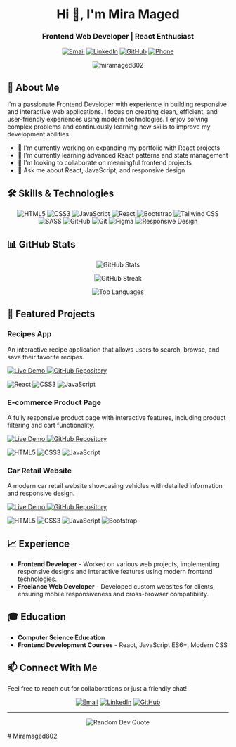 <h1 align="center">Hi 👋, I'm Mira Maged</h1>
<h3 align="center">Frontend Web Developer | React Enthusiast</h3>


<p align="center">
  <a href="mailto:miramaged345@gmail.com"><img src="https://img.shields.io/badge/Email-miramaged345%40gmail.com-blue?style=for-the-badge&logo=gmail" alt="Email" /></a>
  <a href="https://linkedin.com/in/mira-maged555"><img src="https://img.shields.io/badge/LinkedIn-mira--maged555-blue?style=for-the-badge&logo=linkedin" alt="LinkedIn" /></a>
  <a href="https://github.com/Miramaged802"><img src="https://img.shields.io/badge/GitHub-Miramaged802-blue?style=for-the-badge&logo=github" alt="GitHub" /></a>
  <a href="tel:01019473537"><img src="https://img.shields.io/badge/Phone-01019473537-blue?style=for-the-badge&logo=whatsapp" alt="Phone" /></a>
</p>

<p align="center">
  <img src="https://komarev.com/ghpvc/?username=miramaged802&label=Profile%20views&color=0e75b6&style=flat" alt="miramaged802" />
</p>

## 💫 About Me

I'm a passionate Frontend Developer with experience in building responsive and interactive web applications. I focus on creating clean, efficient, and user-friendly experiences using modern technologies. I enjoy solving complex problems and continuously learning new skills to improve my development abilities.

- 🔭 I'm currently working on expanding my portfolio with React projects
- 🌱 I'm currently learning advanced React patterns and state management
- 👯 I'm looking to collaborate on meaningful frontend projects
- 💬 Ask me about React, JavaScript, and responsive design

## 🛠️ Skills & Technologies

<p align="center">
  <img src="https://img.shields.io/badge/HTML5-E34F26?style=for-the-badge&logo=html5&logoColor=white" alt="HTML5" />
  <img src="https://img.shields.io/badge/CSS3-1572B6?style=for-the-badge&logo=css3&logoColor=white" alt="CSS3" />
  <img src="https://img.shields.io/badge/JavaScript-F7DF1E?style=for-the-badge&logo=javascript&logoColor=black" alt="JavaScript" />
  <img src="https://img.shields.io/badge/React-61DAFB?style=for-the-badge&logo=react&logoColor=black" alt="React" />
  <img src="https://img.shields.io/badge/Bootstrap-563D7C?style=for-the-badge&logo=bootstrap&logoColor=white" alt="Bootstrap" />
  <img src="https://img.shields.io/badge/Tailwind_CSS-38B2AC?style=for-the-badge&logo=tailwind-css&logoColor=white" alt="Tailwind CSS" />
  <img src="https://img.shields.io/badge/SASS-CC6699?style=for-the-badge&logo=sass&logoColor=white" alt="SASS" />
  <img src="https://img.shields.io/badge/GitHub-100000?style=for-the-badge&logo=github&logoColor=white" alt="GitHub" />
  <img src="https://img.shields.io/badge/Git-F05032?style=for-the-badge&logo=git&logoColor=white" alt="Git" />
  <img src="https://img.shields.io/badge/Figma-F24E1E?style=for-the-badge&logo=figma&logoColor=white" alt="Figma" />
  <img src="https://img.shields.io/badge/Responsive_Design-8A2BE2?style=for-the-badge" alt="Responsive Design" />
</p>

## 📊 GitHub Stats

<p align="center">
  <img src="https://github-readme-stats.vercel.app/api?username=miramaged802&show_icons=true&theme=react" alt="GitHub Stats" />
</p>

<p align="center">
  <img src="https://github-readme-streak-stats.herokuapp.com/?user=miramaged802&theme=react" alt="GitHub Streak" />
</p>

<p align="center">
  <img src="https://github-readme-stats.vercel.app/api/top-langs/?username=miramaged802&layout=compact&theme=react" alt="Top Languages" />
</p>

## 🚀 Featured Projects

### Recipes App
<p>An interactive recipe application that allows users to search, browse, and save their favorite recipes.</p>

<p>
  <a href="https://recipes-prodact.netlify.app/">
    <img src="https://img.shields.io/badge/Live_Demo-Visit_Site-blue?style=for-the-badge" alt="Live Demo" />
  </a>
  <a href="https://github.com/Miramaged802/recipes-app">
    <img src="https://img.shields.io/badge/GitHub-View_Code-green?style=for-the-badge&logo=github" alt="GitHub Repository" />
  </a>
</p>

<p>
  <img src="https://img.shields.io/badge/React-61DAFB?style=for-the-badge&logo=react&logoColor=black" alt="React" />
  <img src="https://img.shields.io/badge/CSS3-1572B6?style=for-the-badge&logo=css3&logoColor=white" alt="CSS3" />
  <img src="https://img.shields.io/badge/JavaScript-F7DF1E?style=for-the-badge&logo=javascript&logoColor=black" alt="JavaScript" />
</p>

### E-commerce Product Page
<p>A fully responsive product page with interactive features, including product filtering and cart functionality.</p>

<p>
  <a href="https://mira-products.netlify.app/">
    <img src="https://img.shields.io/badge/Live_Demo-Visit_Site-blue?style=for-the-badge" alt="Live Demo" />
  </a>
  <a href="https://github.com/Miramaged802/products-page">
    <img src="https://img.shields.io/badge/GitHub-View_Code-green?style=for-the-badge&logo=github" alt="GitHub Repository" />
  </a>
</p>

<p>
  <img src="https://img.shields.io/badge/HTML5-E34F26?style=for-the-badge&logo=html5&logoColor=white" alt="HTML5" />
  <img src="https://img.shields.io/badge/CSS3-1572B6?style=for-the-badge&logo=css3&logoColor=white" alt="CSS3" />
  <img src="https://img.shields.io/badge/JavaScript-F7DF1E?style=for-the-badge&logo=javascript&logoColor=black" alt="JavaScript" />
</p>

### Car Retail Website
<p>A modern car retail website showcasing vehicles with detailed information and responsive design.</p>

<p>
  <a href="https://miramaged802.github.io/car-retail/">
    <img src="https://img.shields.io/badge/Live_Demo-Visit_Site-blue?style=for-the-badge" alt="Live Demo" />
  </a>
  <a href="https://github.com/Miramaged802/car-retail">
    <img src="https://img.shields.io/badge/GitHub-View_Code-green?style=for-the-badge&logo=github" alt="GitHub Repository" />
  </a>
</p>

<p>
  <img src="https://img.shields.io/badge/HTML5-E34F26?style=for-the-badge&logo=html5&logoColor=white" alt="HTML5" />
  <img src="https://img.shields.io/badge/CSS3-1572B6?style=for-the-badge&logo=css3&logoColor=white" alt="CSS3" />
  <img src="https://img.shields.io/badge/JavaScript-F7DF1E?style=for-the-badge&logo=javascript&logoColor=black" alt="JavaScript" />
  <img src="https://img.shields.io/badge/Bootstrap-563D7C?style=for-the-badge&logo=bootstrap&logoColor=white" alt="Bootstrap" />
</p>

## 📈 Experience

- **Frontend Developer** - Worked on various web projects, implementing responsive designs and interactive features using modern frontend technologies.
- **Freelance Web Developer** - Developed custom websites for clients, ensuring mobile responsiveness and cross-browser compatibility.

## 🎓 Education

- **Computer Science Education**
- **Frontend Development Courses** - React, JavaScript ES6+, Modern CSS

## 📫 Connect With Me

Feel free to reach out for collaborations or just a friendly chat!

<p align="center">
  <a href="mailto:miramaged345@gmail.com"><img src="https://img.shields.io/badge/Email-miramaged345%40gmail.com-blue?style=for-the-badge&logo=gmail" alt="Email" /></a>
  <a href="https://linkedin.com/in/mira-maged555"><img src="https://img.shields.io/badge/LinkedIn-Connect-blue?style=for-the-badge&logo=linkedin" alt="LinkedIn" /></a>
  <a href="https://github.com/Miramaged802"><img src="https://img.shields.io/badge/GitHub-Follow-181717?style=for-the-badge&logo=github" alt="GitHub" /></a>
</p>

---

<p align="center">
  <img src="https://quotes-github-readme.vercel.app/api?type=horizontal&theme=react" alt="Random Dev Quote" />
</p># Miramaged802


